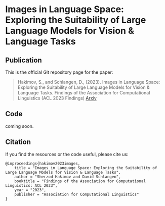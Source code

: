 # Images in Language Space: Exploring the Suitability of Large Language Models for Vision & Language Tasks

## Publication

This is the official Git repository page for the paper:

> Hakimov, S., and Schlangen, D., (2023).  Images in Language Space: Exploring the Suitability of Large Language Models for Vision & Language Tasks. Findings of the Association for Computational Linguistics (ACL 2023 Findings) [Arxiv](https://arxiv.org/pdf/2305.13782.pdf)

## Code
coming soon.






## Citation
If you find the resources or the code useful, please cite us:
```
@inproceedings{hakimov2023images,
    title = "Images in Language Space: Exploring the Suitability of Large Language Models for Vision & Language Tasks",
    author = "Sherzod Hakimov and David Schlangen",
    booktitle = "Findings of the Association for Computational Linguistics: ACL 2023",
    year = "2023",
    publisher = "Association for Computational Linguistics"
}
```